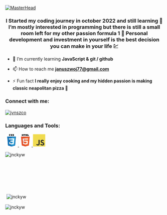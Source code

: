 [![MasterHead](https://media.licdn.com/dms/image/C4E16AQFTcEAkoGldMA/profile-displaybackgroundimage-shrink_200_800/0/1635435070888?e=2147483647&v=beta&t=FdXPhIC2ZlIheNlXVkByeZCBPYEWsWdFqr7Eh6v4SS4)](https://rishavchanda.io)

<h3 align="center">I Started my coding journey in october 2022 and still learning 🧠 I’m mostly interested in programming but there is still a small room left for my other passion formula 1 🏁 Personal development and investment in yourself is the best decision you can make in your life 💹</h3>

- 🌱 I’m currently learning **JavaScript & git / github**

- 📫 How to reach me **januszwoj77@gmail.com**

- ⚡ Fun fact **I really enjoy cooking and my hidden passion is making classic neapolitan pizza 🍕**

<h3 align="left">Connect with me:</h3>
<p align="left">
<a href="https://instagram.com/jvnszco" target="_blank"><img align="center" src="https://raw.githubusercontent.com/rahuldkjain/github-profile-readme-generator/master/src/images/icons/Social/instagram.svg" alt="jvnszco" height="30" width="40" /></a>
</p>

<h3 align="left">Languages and Tools:</h3>
<p align="left"> <a href="https://www.w3schools.com/css/" target="_blank" rel="noreferrer"> <img src="https://raw.githubusercontent.com/devicons/devicon/master/icons/css3/css3-original-wordmark.svg" alt="css3" width="40" height="40"/> </a> <a href="https://www.w3.org/html/" target="_blank" rel="noreferrer"> <img src="https://raw.githubusercontent.com/devicons/devicon/master/icons/html5/html5-original-wordmark.svg" alt="html5" width="40" height="40"/> </a> <a href="https://developer.mozilla.org/en-US/docs/Web/JavaScript" target="_blank" rel="noreferrer"> <img src="https://raw.githubusercontent.com/devicons/devicon/master/icons/javascript/javascript-original.svg" alt="javascript" width="40" height="40"/> </a> </p>

<p><img align="left" src="https://github-readme-stats.vercel.app/api/top-langs?username=jnckyw&show_icons=true&locale=en&layout=compact" alt="jnckyw" /></p>

</br></br></br></br></br></br></br><p>&nbsp;<img align="center" src="https://github-readme-stats.vercel.app/api?username=jnckyw&show_icons=true&locale=en" alt="jnckyw" /></p>

<p><img align="center" src="https://github-readme-streak-stats.herokuapp.com/?user=jnckyw&" alt="jnckyw" /></p>



<!---
JNCKYW/JNCKYW is a ✨ special ✨ repository because its `README.md` (this file) appears on your GitHub profile.
You can click the Preview link to take a look at your changes.
--->
